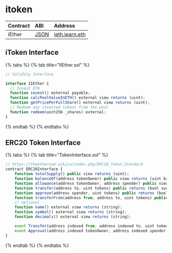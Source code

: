 # itoken

| Contract | ABI | Address |
| :--- | :--- | :--- |
| iEther | [JSON](https://github.com/yearn/itoken/blob/master/build/contracts/IEther.json) | [ieth.iearn.eth](https://etherscan.io/address/0x9dde7cdd09dbed542fc422d18d89a589fa9fd4c0#code) |

## iToken Interface

{% tabs %}
{% tab title="IIEther.sol" %}
```javascript
// Solidity Interface

interface IIEther {
  // Invest ETH
  function invest() external payable;
  function calcPoolValueInETH() external view returns (uint);
  function getPricePerFullShare() external view returns (uint);
  // Redeem any invested tokens from the pool
  function redeem(uint256 _shares) external;
}
```
{% endtab %}
{% endtabs %}

## ERC20 Token Interface

{% tabs %}
{% tab title="TokenInterface.sol" %}
```javascript
// https://theethereum.wiki/w/index.php/ERC20_Token_Standard
contract ERC20Interface {
    function totalSupply() public view returns (uint);
    function balanceOf(address tokenOwner) public view returns (uint balance);
    function allowance(address tokenOwner, address spender) public view returns (uint remaining);
    function transfer(address to, uint tokens) public returns (bool success);
    function approve(address spender, uint tokens) public returns (bool success);
    function transferFrom(address from, address to, uint tokens) public returns (bool success);
    // optional
    function name() external view returns (string);
    function symbol() external view returns (string);
    function decimals() external view returns (string);

    event Transfer(address indexed from, address indexed to, uint tokens);
    event Approval(address indexed tokenOwner, address indexed spender, uint tokens);
}
```
{% endtab %}
{% endtabs %}

